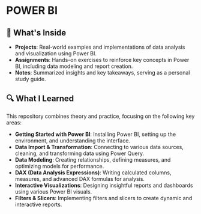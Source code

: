
# POWER BI  

## 📌 What's Inside  

- **Projects**: Real-world examples and implementations of data analysis and visualization using Power BI.  
- **Assignments**: Hands-on exercises to reinforce key concepts in Power BI, including data modeling and report creation.  
- **Notes**: Summarized insights and key takeaways, serving as a personal study guide.  

## 🔍 What I Learned  

This repository combines theory and practice, focusing on the following key areas:  

- **Getting Started with Power BI**: Installing Power BI, setting up the environment, and understanding the interface.  
- **Data Import & Transformation**: Connecting to various data sources, cleaning, and transforming data using Power Query.  
- **Data Modeling**: Creating relationships, defining measures, and optimizing models for performance.  
- **DAX (Data Analysis Expressions)**: Writing calculated columns, measures, and advanced DAX formulas for analysis.  
- **Interactive Visualizations**: Designing insightful reports and dashboards using various Power BI visuals.  
- **Filters & Slicers**: Implementing filters and slicers to create dynamic and interactive reports.  


